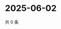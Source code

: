 # 2025-06-02

共 0 条

<!-- BEGIN ZHIHUVIDEO -->
<!-- 最后更新时间 Mon Jun 02 2025 02:14:14 GMT+0800 (China Standard Time) -->

<!-- END ZHIHUVIDEO -->

